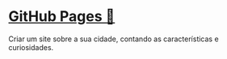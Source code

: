 # [GitHub Pages 🔗](https://fmtoniolo.github.io/ctd-frontend01/checkpoint01/)
 Criar um site sobre a sua cidade, contando as características e curiosidades.
